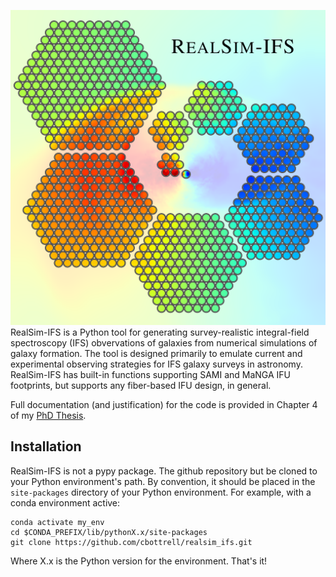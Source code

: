 ![Logo](Figures/IFS/Logo.png)
RealSim-IFS is a Python tool for generating survey-realistic integral-field spectroscopy (IFS) obvervations of galaxies from numerical simulations of galaxy formation. The tool is designed primarily to emulate current and experimental observing strategies for IFS galaxy surveys in astronomy. RealSim-IFS has built-in functions supporting SAMI and MaNGA IFU footprints, but supports any fiber-based IFU design, in general.

Full documentation (and justification) for the code is provided in Chapter 4 of my [PhD Thesis](https://dspace.library.uvic.ca/bitstream/handle/1828/11975/Bottrell_Connor_PhD_2020.pdf?sequence=5&isAllowed=y). 

## Installation

RealSim-IFS is not a pypy package. The github repository but be cloned to your Python environment's path. By convention, it should be placed in the `site-packages` directory of your Python environment. For example, with a conda environment active:
```
conda activate my_env
cd $CONDA_PREFIX/lib/pythonX.x/site-packages
git clone https://github.com/cbottrell/realsim_ifs.git
```
Where X.x is the Python version for the environment. That's it!


